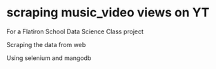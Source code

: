 # scraping music_video views on YT

For a Flatiron School Data Science Class project

Scraping the data from web

Using selenium and mangodb
